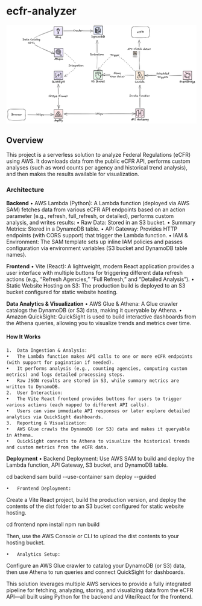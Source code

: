 # ecfr-analyzer
![Project Diagram](eCFR.png)

## Overview
This project is a serverless solution to analyze Federal Regulations (eCFR) using AWS. It downloads data from the public eCFR API, performs custom analyses (such as word counts per agency and historical trend analysis), and then makes the results available for visualization.

### Architecture
**Backend**
	•	AWS Lambda (Python):
A Lambda function (deployed via AWS SAM) fetches data from various eCFR API endpoints based on an action parameter (e.g., refresh, full_refresh, or detailed), performs custom analysis, and writes results:
	•	Raw Data: Stored in an S3 bucket.
	•	Summary Metrics: Stored in a DynamoDB table.
	•	API Gateway:
Provides HTTP endpoints (with CORS support) that trigger the Lambda function.
	•	IAM & Environment:
The SAM template sets up inline IAM policies and passes configuration via environment variables (S3 bucket and DynamoDB table names).

**Frontend**
	•	Vite (React):
A lightweight, modern React application provides a user interface with multiple buttons for triggering different data refresh actions (e.g., “Refresh Agencies,” “Full Refresh,” and “Detailed Analysis”).
	•	Static Website Hosting on S3:
The production build is deployed to an S3 bucket configured for static website hosting.

**Data Analytics & Visualization**
	•	AWS Glue & Athena:
A Glue crawler catalogs the DynamoDB (or S3) data, making it queryable by Athena.
	•	Amazon QuickSight:
QuickSight is used to build interactive dashboards from the Athena queries, allowing you to visualize trends and metrics over time.

#### How It Works
	1.	Data Ingestion & Analysis:
	•	The Lambda function makes API calls to one or more eCFR endpoints (with support for pagination if needed).
	•	It performs analysis (e.g., counting agencies, computing custom metrics) and logs detailed processing steps.
	•	Raw JSON results are stored in S3, while summary metrics are written to DynamoDB.
	2.	User Interaction:
	•	The Vite React frontend provides buttons for users to trigger various actions (each mapped to different API calls).
	•	Users can view immediate API responses or later explore detailed analytics via QuickSight dashboards.
	3.	Reporting & Visualization:
	•	AWS Glue crawls the DynamoDB (or S3) data and makes it queryable in Athena.
	•	QuickSight connects to Athena to visualize the historical trends and custom metrics from the eCFR data.

**Deployment**
	•	Backend Deployment:
Use AWS SAM to build and deploy the Lambda function, API Gateway, S3 bucket, and DynamoDB table.

cd backend
sam build --use-container
sam deploy --guided


	•	Frontend Deployment:
Create a Vite React project, build the production version, and deploy the contents of the dist folder to an S3 bucket configured for static website hosting.

cd frontend
npm install
npm run build

Then, use the AWS Console or CLI to upload the dist contents to your hosting bucket.

	•	Analytics Setup:
Configure an AWS Glue crawler to catalog your DynamoDB (or S3) data, then use Athena to run queries and connect QuickSight for dashboards.

This solution leverages multiple AWS services to provide a fully integrated pipeline for fetching, analyzing, storing, and visualizing data from the eCFR API—all built using Python for the backend and Vite/React for the frontend.
